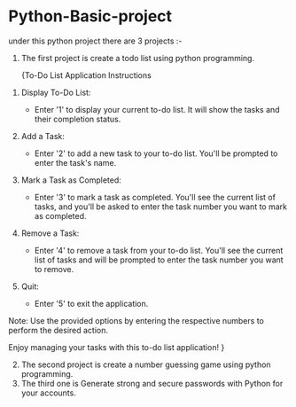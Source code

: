 # Python-Basic-project
under this python project there are 3 projects :-

1) The first project is  create a todo list using python programming.

   {To-Do List Application Instructions

1. Display To-Do List:
   - Enter '1' to display your current to-do list. It will show the tasks and their completion status.

2. Add a Task:
   - Enter '2' to add a new task to your to-do list. You'll be prompted to enter the task's name.

3. Mark a Task as Completed:
   - Enter '3' to mark a task as completed. You'll see the current list of tasks, and you'll be asked to enter the task number you want to mark as completed.

4. Remove a Task:
   - Enter '4' to remove a task from your to-do list. You'll see the current list of tasks and will be prompted to enter the task number you want to remove.

5. Quit:
   - Enter '5' to exit the application.

Note: Use the provided options by entering the respective numbers to perform the desired action.

Enjoy managing your tasks with this to-do list application!
}


2) The second project is create a number guessing game using python programming.
3) The third one is Generate strong and secure passwords with Python for your accounts.
